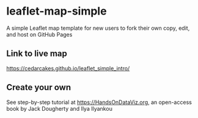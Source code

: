 # leaflet-map-simple
A simple Leaflet map template for new users to fork their own copy, edit, and host on GitHub Pages

## Link to live map
https://cedarcakes.github.io/leaflet_simple_intro/

## Create your own
See step-by-step tutorial at https://HandsOnDataViz.org, an open-access book by Jack Dougherty and Ilya Ilyankou
